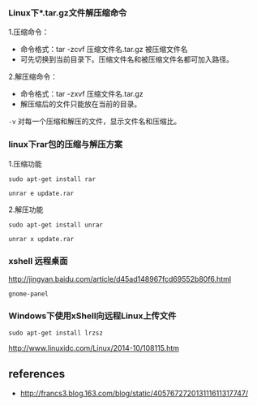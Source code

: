 ### Linux下*.tar.gz文件解压缩命令
1.压缩命令：

- 命令格式：tar  -zcvf   压缩文件名.tar.gz   被压缩文件名
- 可先切换到当前目录下。压缩文件名和被压缩文件名都可加入路径。


2.解压缩命令：

- 命令格式：tar  -zxvf   压缩文件名.tar.gz
- 解压缩后的文件只能放在当前的目录。

`-v` 对每一个压缩和解压的文件，显示文件名和压缩比。

### linux下rar包的压缩与解压方案 

1.压缩功能

`sudo apt-get install rar`

`unrar e update.rar`

2.解压功能

`sudo apt-get install unrar`

`unrar x update.rar`

### xshell 远程桌面

http://jingyan.baidu.com/article/d45ad148967fcd69552b80f6.html
  
`gnome-panel`

### Windows下使用xShell向远程Linux上传文件

`sudo apt-get install lrzsz`

http://www.linuxidc.com/Linux/2014-10/108115.htm


references
----

- http://francs3.blog.163.com/blog/static/405767272013111611317747/
